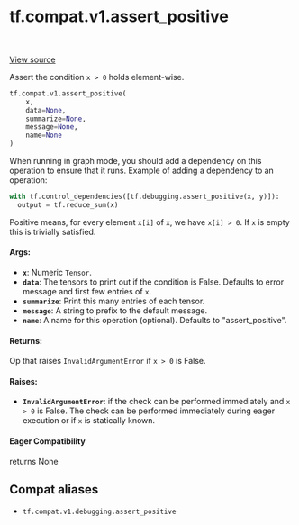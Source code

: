 <div itemscope itemtype="http://developers.google.com/ReferenceObject">
<meta itemprop="name" content="tf.compat.v1.assert_positive" />
<meta itemprop="path" content="Stable" />
</div>

# tf.compat.v1.assert_positive

<!-- Insert buttons and diff -->

<table class="tfo-notebook-buttons tfo-api" align="left">
</table>

<a target="_blank" href="/code/stable/tensorflow/python/ops/check_ops.py">View source</a>



Assert the condition `x > 0` holds element-wise.

``` python
tf.compat.v1.assert_positive(
    x,
    data=None,
    summarize=None,
    message=None,
    name=None
)
```



<!-- Placeholder for "Used in" -->

When running in graph mode, you should add a dependency on this operation
to ensure that it runs. Example of adding a dependency to an operation:

```python
with tf.control_dependencies([tf.debugging.assert_positive(x, y)]):
  output = tf.reduce_sum(x)
```

Positive means, for every element `x[i]` of `x`, we have `x[i] > 0`.
If `x` is empty this is trivially satisfied.

#### Args:


* <b>`x`</b>:  Numeric `Tensor`.
* <b>`data`</b>:  The tensors to print out if the condition is False.  Defaults to
  error message and first few entries of `x`.
* <b>`summarize`</b>: Print this many entries of each tensor.
* <b>`message`</b>: A string to prefix to the default message.
* <b>`name`</b>: A name for this operation (optional).  Defaults to "assert_positive".


#### Returns:

Op that raises `InvalidArgumentError` if `x > 0` is False.




#### Raises:


* <b>`InvalidArgumentError`</b>: if the check can be performed immediately and
  `x > 0` is False. The check can be performed immediately during 
  eager execution or if `x` is statically known.

#### Eager Compatibility
returns None



## Compat aliases

* `tf.compat.v1.debugging.assert_positive`

